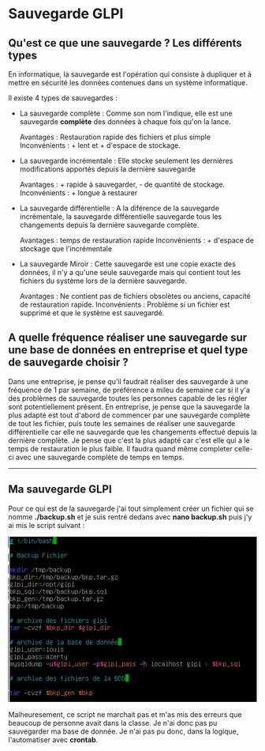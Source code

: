 # Sauvegarde GLPI 

## Qu'est ce que une sauvegarde ? Les différents types

En informatique, la sauvegarde est l'opération qui consiste à dupliquer et à mettre en sécurité les données contenues dans un système informatique.

Il existe 4 types de sauvegardes : 

- La sauvegarde complète : Comme son nom l'indique, elle est une sauvegarde **complète** des données à chaque fois qu'on la lance. 

    Avantages : Restauration rapide des fichiers et plus simple 
    Inconvénients : + lent et + d'espace de stockage. 

- La sauvegarde incrémentale : Elle stocke seulement les dernières modifications apportés depuis la dernière sauvegarde

    Avantages : + rapide à sauvegarder, - de quantité de stockage. 
    Inconvénients : + longue à restaurer 

- La sauvegarde différentielle : A la diférence de la sauvegarde incrémentale, la sauvegarde différentielle sauvegarde tous les changements depuis la dernière sauvegarde complète.

    Avantages : temps de restauration rapide
    Inconvénients : + d'espace de stockage que l'incrémentale 

- La sauvegarde Miroir : Cette sauvegarde est une copie exacte des données, il n'y a qu'une seule sauvegarde mais qui contient tout les fichiers du système lors de la dernière sauvegarde. 

    Avantages : Ne contient pas de fichiers obsolètes ou anciens, capacité de restauration rapide. 
    Inconvénients : Problème si un fichier est supprimé et que le système est sauvegardé.


## A quelle fréquence réaliser une sauvegarde sur une base de données en entreprise et quel type de sauvegarde choisir ?

Dans une entreprise, je pense qu'il faudrait réaliser des sauvegarde à une fréquence de 1 par semaine, de préférence a mileu de semaine car si il y'a des problèmes de sauvegarde toutes les personnes capable de les régler sont potentiellement présent. 
En entreprise, je pense que la sauvegarde la plus adapté est tout d'abord de commencer par une sauvegarde complète de tout les fichier, puis toute les semaines de réaliser une sauvegarde différentielle car elle ne sauvegarde que les changements effectué depuis la dernière complète. Je pense que c'est la plus adapté car c'est elle qui a le temps de restauration le plus faible. Il faudra quand même completer celle-ci avec une sauvegarde complète de temps en temps. 


***
## Ma sauvegarde GLPI 

Pour ce qui est de la sauvegarde j'ai tout simplement créer un fichier qui se nomme **./backup.sh** et je suis rentré dedans avec **nano backup.sh** puis j'y ai mis le script suivant : 

<img src="../images/backup.JPG">

Malheuresement, ce script ne marchait pas et m'as mis des erreurs que beaucoup de personne avait dans la classe. Je n'ai donc pas pu sauvegarder ma base de donnée. Je n'ai pas pu donc, dans la logique, l'automatiser avec **crontab**. 

